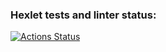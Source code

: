 ### Hexlet tests and linter status:
[![Actions Status](https://github.com/danikirillov/java-project-72/actions/workflows/hexlet-check.yml/badge.svg)](https://github.com/danikirillov/java-project-72/actions)